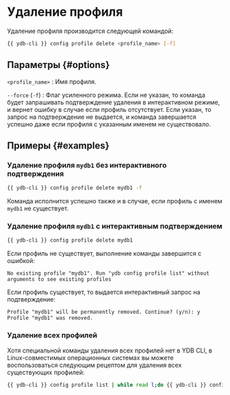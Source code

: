 # Удаление профиля

Удаление профиля производится следующей командой:

``` bash
{{ ydb-cli }} config profile delete <profile_name> [-f]
```

## Параметры {#options}

`<profile_name>` : Имя профиля.

`--force` (`-f`) : Флаг усиленного режима. Если не указан, то команда будет запрашивать подтверждение удаления в интерактивном режиме, и вернет ошибку в случае если профиль отсутствует. Если указан, то запрос на подтверждение не выдается, и команда завершается успешно даже если профиля с указанным именем не существовало.

## Примеры {#examples}

### Удаление профиля `mydb1` без интерактивного подтверждения

```bash
{{ ydb-cli }} config profile delete mydb1 -f
```

Команда исполнится успешно также и в случае, если профиль с именем `mydb1` не существует.

### Удаление профиля `mydb1` с интерактивным подтверждением

```bash
{{ ydb-cli }} config profile delete mydb1
```

Если профиль не существует, выполнение команды завершится с ошибкой:
``` text
No existing profile "mydb1". Run "ydb config profile list" without arguments to see existing profiles
```

Если профиль существует, то выдается интерактивный запрос на подтверждение:
``` text
Profile "mydb1" will be permanently removed. Continue? (y/n): y
Profile "mydb1" was removed.
```

### Удаление всех профилей

Хотя специальной команды удаления всех профилей нет в YDB CLI, в Linux-совместимых операционных системах вы можете воспользоваться следующим рецептом для удаления всех существующих профилей:

``` bash
{{ ydb-cli }} config profile list | while read l;do {{ ydb-cli }} config profile delete $l;done;
```